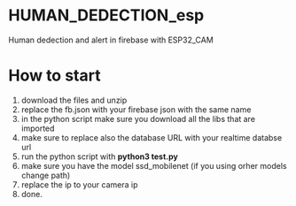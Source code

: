 # HUMAN_DEDECTION_esp
Human dedection and alert in firebase with ESP32_CAM

# How to start
1. download the files and unzip
2. replace the fb.json with your firebase json with the same name
3. in the python script make sure you download all the libs that are imported
4. make sure to replace also the database URL with your realtime databse url
5. run the python script with **python3 test.py**
6. make sure you have the model ssd_mobilenet (if you using orher models change path)
7. replace the ip to your camera ip
8. done.
